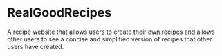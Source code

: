 # RealGoodRecipes
 A recipe website that allows users to create their own recipes and allows other users to see a concise and simplified version of recipes that other users have created.
